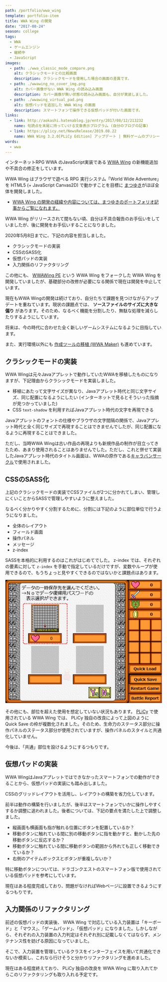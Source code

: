 ```yaml
---
path: /portfolio/wwa_wing
template: portfolio-item
title: WWA Wing の開発
date: "2017-08-24"
season: college
tags:
  - WWA
  - ゲームエンジン
  - 継続中
  - JavaScript
images:
  - path: ./wwa_classic_mode_compare.png
    alt: クラシックモードとの比較画面
    description: クラシックモードを使用した場合の画面の差異です。
  - path: ./wwawing_no_cover_img.png
    alt: カバー画像がない WWA Wing の読み込み画面
    description: カバー画像が無い状態の読み込み画面も、自分が実装しました。
  - path: ./wwawing_virtual_pad.png
    alt: 仮想パッドを追加した WWA Wing の画面
    description: スマートフォンで操作できる仮想パッドが付いた画面です。
links:
  - link: http://aokashi.hatenablog.jp/entry/2017/08/12/213232
    name: 句読点を末尾に持っていける文章表示プログラム (自分のブログの記事)
  - link: https://plicy.net/NewsRelease/2019.08.22
    name: WWA Wing 3.2.0[PLiCy Edition] アップデート | 無料ゲームのプリシー
words:
  - wwa
---
```


インターネットRPG WWA のJavaScript実装である [WWA Wing](https://wwawing.com) の新機能追加や不具合の修正をしています。

WWA Wing はブラウザで遊べる RPG 実行システム「World Wide Adventure」を HTML5 (+ JavaScript Canvas2D) で動かすことを目標に [まつゆき](https://matsuyuki.dev)がほぼ全体を開発しました。

- [WWA Wing の開発の経緯や内容については、まつゆきのポートフォリオ記事からご覧になれます。](https://portfolio.rmn-web.net/post/wwawing/)

WWA Wing がリリースされて間もない頃、自分は不具合報告のお手伝いをしていましたが、後に開発をお手伝いすることになりました。

2020年5月8日までに、下記の内容を担当しました。

- クラシックモードの実装
- CSSのSASS化
- 仮想パッドの実装
- 入力関係のリファクタリング

この他にも、 [WWAWing PE](/portfolio/wwa_wing_pe/) という WWA Wing をフォークした WWA Wing を開発していましたが、基礎部分の改修が必要になる関係で現在は開発を中止しています。

現在もWWA Wingの開発は続けており、自分たちで課題を見つけながらアップデートを重ねています。現状の課題点では、 **ソースファイルのサイズに大きな偏り** があります。そのため、なるべく機能を分割したり、無駄な処理を減らしたりするようにしています。

将来は、今の時代に合わせた全く新しいゲームシステムになるように目指しています。

また、実行環境以外にも [作成ツールの移植 (WWA Maker)](/portfolio/wwa_maker/) も進めています。

## クラシックモードの実装

WWA Wingは元々Javaアプレットで動作していたWWAを移植したものになりますが、下記理由からクラシックモードを実装しました。

- 移植にあたって文字サイズが異なり、Javaアプレット時代と同じ文字サイズ、同じ配置になるようにしたい (インターネットで見るとそういった指摘が見つかっていました)
- CSS `text-shadow` を利用すればJavaアプレット時代の文字を再現できる

Javaアプレットのフォントの仕様やブラウザの文字間隔の関係で、Javaアプレット時代と全く同じサイズで再現することはできませんでしたが、同じ配置になるように再現することはできました。

ただし、当時WWA Wingは古い作品の再現よりも新規作品の制作が目立ってきたため、あまり使用されることはありませんでした。ただし、これと併せて実装したJavaアプレット時代のタイトル画面は、WWAの原作である[キャラバンサークル](https://wwajp.com)で使用されました。

## CSSのSASS化

上記のクラシックモードの実装でCSSファイルが2つに分かれてしまい、管理しにくいことからSASSで管理しやすいように整えました。

なるべく分かりやすく分割するために、分割には下記のように部位単位で行うようになりました。

- 全体のレイアウト
- フィールド画面
- 操作パネル
- メッセージ
- z-index

SASSを本格的に利用するのはこれがはじめてでした。 z-index では、それぞれの要素に対して `z-index` を手動で指定しているだけですが、変数やループが使用できるので、もうちょっと見やすくできるのではないかと課題点はあります。

![Quick Save の枠の複数化の画面](./wwawing_multi_quick_save.png)

その他にも、部位を超えた使用を想定していない状況もあります。 [PLiCy](https://plicy.net/) で使用されている WWA Wing では、 PLiCy 独自の改良によって上図のように Quick Save の枠が複数化されました。そのため、生命力のステータス部分に操作パネルのステータス部分が使用されていますが、操作パネルのスタイルと共通化していません。

今後は、「共通」部位を設けるようにするつもりです。

## 仮想パッドの実装

WWA WingはJavaアプレットではできなかったスマートフォンでの動作ができることから、仮想パッドの実装にも踏み出しました。

CSSのグリッドレイアウトを活用し、レイアウトの構築を省力化しています。

前半は動作の構築を行いましたが、後半はスマートフォンでいかに操作しやすくするか調整に追われました。後者については、下記の要点を満たした上で調整しました。

- 縦画面も横画面も指が触れる位置にボタンを配置しているか？
- 移動ボタンに触れている間に別の移動ボタンに指を動かすと、動かした先の移動ボタンに反応するか？
- 移動ボタンに触れている間に移動ボタンの範囲から外れても正しく移動できているか？
- 右側のアイテムボックスとボタンが重複しないか？

特に移動ボタンについては、ドラゴンクエストのスマートフォン版で使用されている仮想パッドを参考にしています。

現在はある程度完成しており、問題がなければWebページに設置できるようにするつもりです。

## 入力関係のリファクタリング

前述の仮想パッドの実装後、 WWA Wing で対応している入力装置は「キーボード」と「マウス」、「ゲームパッド」、「仮想パッド」になりました。しかしながら、それぞれの入力装置の入力判定はそれぞれ別に記載しなくてはならず、メンテナンス性を妨げる原因になっていました。

そこで、入力装置を管理しているクラスをインターフェイスを用いて共通化できないか模索し、これなら行けそうと分かりリファクタリングを進めました。

現在はある程度終えており、 PLiCy 独自の改良を WWA Wing に取り入れてからこのリファクタリングも取り入れる予定です。
